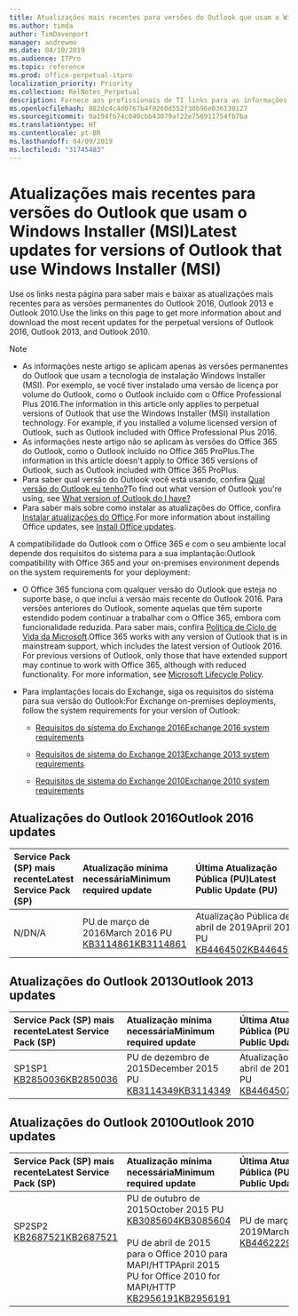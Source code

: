```yaml
---
title: Atualizações mais recentes para versões do Outlook que usam o Windows Installer (MSI)
ms.author: timda
author: TimDavenport
manager: andrewmo
ms.date: 04/10/2019
ms.audience: ITPro
ms.topic: reference
ms.prod: office-perpetual-itpro
localization_priority: Priority
ms.collection: RelNotes_Perpetual
description: Fornece aos profissionais de TI links para as informações de atualização mais recentes para as versões permanentes do Outlook 2016, Outlook 2013 e Outlook 2010
ms.openlocfilehash: 882dc4c4d0767b4f0260d552f30b96e036130127
ms.sourcegitcommit: 9a194fb74c040cbb43079af22e756911754fb7ba
ms.translationtype: HT
ms.contentlocale: pt-BR
ms.lasthandoff: 04/09/2019
ms.locfileid: "31745483"
---
```

# <a name="latest-updates-for-versions-of-outlook-that-use-windows-installer-msi"></a><span data-ttu-id="c32b5-103">Atualizações mais recentes para versões do Outlook que usam o Windows Installer (MSI)</span><span class="sxs-lookup"><span data-stu-id="c32b5-103">Latest updates for versions of Outlook that use Windows Installer (MSI)</span></span>

<span data-ttu-id="c32b5-104">Use os links nesta página para saber mais e baixar as atualizações mais recentes para as versões permanentes do Outlook 2016, Outlook 2013 e Outlook 2010.</span><span class="sxs-lookup"><span data-stu-id="c32b5-104">Use the links on this page to get more information about and download the most recent updates for the perpetual versions of Outlook 2016, Outlook 2013, and Outlook 2010.</span></span>
  
> [!NOTE]
> - <span data-ttu-id="c32b5-p101">As informações neste artigo se aplicam apenas às versões permanentes do Outlook que usam a tecnologia de instalação Windows Installer (MSI). Por exemplo, se você tiver instalado uma versão de licença por volume do Outlook, como o Outlook incluído com o Office Professional Plus 2016.</span><span class="sxs-lookup"><span data-stu-id="c32b5-p101">The information in this article only applies to perpetual versions of Outlook that use the Windows Installer (MSI) installation technology. For example, if you installed a volume licensed version of Outlook, such as Outlook included with Office Professional Plus 2016.</span></span>
> - <span data-ttu-id="c32b5-107">As informações neste artigo não se aplicam às versões do Office 365 do Outlook, como o Outlook incluído no Office 365 ProPlus.</span><span class="sxs-lookup"><span data-stu-id="c32b5-107">The information in this article doesn't apply to Office 365 versions of Outlook, such as Outlook included with Office 365 ProPlus.</span></span>
> - <span data-ttu-id="c32b5-108">Para saber qual versão do Outlook você está usando, confira [Qual versão do Outlook eu tenho?](https://support.office.com/article/b3a9568c-edb5-42b9-9825-d48d82b2257c)</span><span class="sxs-lookup"><span data-stu-id="c32b5-108">To find out what version of Outlook you're using, see [What version of Outlook do I have?](https://support.office.com/article/b3a9568c-edb5-42b9-9825-d48d82b2257c)</span></span>
> - <span data-ttu-id="c32b5-109">Para saber mais sobre como instalar as atualizações do Office, confira [Instalar atualizações do Office](https://support.office.com/article/2ab296f3-7f03-43a2-8e50-46de917611c5).</span><span class="sxs-lookup"><span data-stu-id="c32b5-109">For more information about installing Office updates, see [Install Office updates](https://support.office.com/article/2ab296f3-7f03-43a2-8e50-46de917611c5).</span></span> 
  
<span data-ttu-id="c32b5-110">A compatibilidade do Outlook com o Office 365 e com o seu ambiente local depende dos requisitos do sistema para a sua implantação:</span><span class="sxs-lookup"><span data-stu-id="c32b5-110">Outlook compatibility with Office 365 and your on-premises environment depends on the system requirements for your deployment:</span></span>
  
- <span data-ttu-id="c32b5-p102">O Office 365 funciona com qualquer versão do Outlook que esteja no suporte base, o que inclui a versão mais recente do Outlook 2016. Para versões anteriores do Outlook, somente aquelas que têm suporte estendido podem continuar a trabalhar com o Office 365, embora com funcionalidade reduzida. Para saber mais, confira [Política de Ciclo de Vida da Microsoft](https://support.microsoft.com/lifecycle).</span><span class="sxs-lookup"><span data-stu-id="c32b5-p102">Office 365 works with any version of Outlook that is in mainstream support, which includes the latest version of Outlook 2016. For previous versions of Outlook, only those that have extended support may continue to work with Office 365, although with reduced functionality. For more information, see [Microsoft Lifecycle Policy](https://support.microsoft.com/lifecycle).</span></span>
    
- <span data-ttu-id="c32b5-114">Para implantações locais do Exchange, siga os requisitos do sistema para sua versão do Outlook:</span><span class="sxs-lookup"><span data-stu-id="c32b5-114">For Exchange on-premises deployments, follow the system requirements for your version of Outlook:</span></span>
    
  - [<span data-ttu-id="c32b5-115">Requisitos do sistema do Exchange 2016</span><span class="sxs-lookup"><span data-stu-id="c32b5-115">Exchange 2016 system requirements</span></span>](https://docs.microsoft.com/Exchange/plan-and-deploy/system-requirements)
    
  - [<span data-ttu-id="c32b5-116">Requisitos de sistema do Exchange 2013</span><span class="sxs-lookup"><span data-stu-id="c32b5-116">Exchange 2013 system requirements</span></span>](https://docs.microsoft.com/exchange/exchange-2013-system-requirements-exchange-2013-help)
    
  - [<span data-ttu-id="c32b5-117">Requisitos de sistema do Exchange 2010</span><span class="sxs-lookup"><span data-stu-id="c32b5-117">Exchange 2010 system requirements</span></span>](https://docs.microsoft.com/previous-versions/office/exchange-server-2010/aa996719(v=exchg.141))

   
## <a name="outlook-2016-updates"></a><span data-ttu-id="c32b5-118">Atualizações do Outlook 2016</span><span class="sxs-lookup"><span data-stu-id="c32b5-118">Outlook 2016 updates</span></span>

|**<span data-ttu-id="c32b5-119">Service Pack (SP) mais recente</span><span class="sxs-lookup"><span data-stu-id="c32b5-119">Latest Service Pack (SP)</span></span>**|**<span data-ttu-id="c32b5-120">Atualização mínima necessária</span><span class="sxs-lookup"><span data-stu-id="c32b5-120">Minimum required update</span></span>**|**<span data-ttu-id="c32b5-121">Última Atualização Pública (PU)</span><span class="sxs-lookup"><span data-stu-id="c32b5-121">Latest Public Update (PU)</span></span>**|
|:-----|:-----|:-----|
|<span data-ttu-id="c32b5-122">N/D</span><span class="sxs-lookup"><span data-stu-id="c32b5-122">N/A</span></span>  <br/> |<span data-ttu-id="c32b5-123">PU de março de 2016</span><span class="sxs-lookup"><span data-stu-id="c32b5-123">March 2016 PU</span></span> <br/>[<span data-ttu-id="c32b5-124">KB3114861</span><span class="sxs-lookup"><span data-stu-id="c32b5-124">KB3114861</span></span>](https://support.microsoft.com/help/3114861) <br/> |<span data-ttu-id="c32b5-125">Atualização Pública de abril de 2019</span><span class="sxs-lookup"><span data-stu-id="c32b5-125">April 2019 PU</span></span> <br/>[<span data-ttu-id="c32b5-126">KB4464502</span><span class="sxs-lookup"><span data-stu-id="c32b5-126">KB4464502</span></span>](https://support.microsoft.com/help/4464502) 

## <a name="outlook-2013-updates"></a><span data-ttu-id="c32b5-127">Atualizações do Outlook 2013</span><span class="sxs-lookup"><span data-stu-id="c32b5-127">Outlook 2013 updates</span></span>

|**<span data-ttu-id="c32b5-128">Service Pack (SP) mais recente</span><span class="sxs-lookup"><span data-stu-id="c32b5-128">Latest Service Pack (SP)</span></span>**|**<span data-ttu-id="c32b5-129">Atualização mínima necessária</span><span class="sxs-lookup"><span data-stu-id="c32b5-129">Minimum required update</span></span>**|**<span data-ttu-id="c32b5-130">Última Atualização Pública (PU)</span><span class="sxs-lookup"><span data-stu-id="c32b5-130">Latest Public Update (PU)</span></span>**|
|:-----|:-----|:-----|
|<span data-ttu-id="c32b5-131">SP1</span><span class="sxs-lookup"><span data-stu-id="c32b5-131">SP1</span></span>  <br/>[<span data-ttu-id="c32b5-132">KB2850036</span><span class="sxs-lookup"><span data-stu-id="c32b5-132">KB2850036</span></span>](https://go.microsoft.com/fwlink/p/?LinkId=512538) <br/> |<span data-ttu-id="c32b5-133">PU de dezembro de 2015</span><span class="sxs-lookup"><span data-stu-id="c32b5-133">December 2015 PU</span></span> <br/>[<span data-ttu-id="c32b5-134">KB3114349</span><span class="sxs-lookup"><span data-stu-id="c32b5-134">KB3114349</span></span>](https://support.microsoft.com/kb/3114349) <br/> |<span data-ttu-id="c32b5-135">Atualização Pública de abril de 2019</span><span class="sxs-lookup"><span data-stu-id="c32b5-135">April 2019 PU</span></span> <br/>[<span data-ttu-id="c32b5-136">KB4464507</span><span class="sxs-lookup"><span data-stu-id="c32b5-136">KB4464507</span></span>](https://support.microsoft.com/help/4464507)  |
   
## <a name="outlook-2010-updates"></a><span data-ttu-id="c32b5-137">Atualizações do Outlook 2010</span><span class="sxs-lookup"><span data-stu-id="c32b5-137">Outlook 2010 updates</span></span>

|**<span data-ttu-id="c32b5-138">Service Pack (SP) mais recente</span><span class="sxs-lookup"><span data-stu-id="c32b5-138">Latest Service Pack (SP)</span></span>**|**<span data-ttu-id="c32b5-139">Atualização mínima necessária</span><span class="sxs-lookup"><span data-stu-id="c32b5-139">Minimum required update</span></span>**|**<span data-ttu-id="c32b5-140">Última Atualização Pública (PU)</span><span class="sxs-lookup"><span data-stu-id="c32b5-140">Latest Public Update (PU)</span></span>**|
|:-----|:-----|:-----|
|<span data-ttu-id="c32b5-141">SP2</span><span class="sxs-lookup"><span data-stu-id="c32b5-141">SP2</span></span> <br/>[<span data-ttu-id="c32b5-142">KB2687521</span><span class="sxs-lookup"><span data-stu-id="c32b5-142">KB2687521</span></span>](https://go.microsoft.com/fwlink/p/?LinkId=512542) <br><br><br><br/> |<span data-ttu-id="c32b5-143">PU de outubro de 2015</span><span class="sxs-lookup"><span data-stu-id="c32b5-143">October 2015 PU</span></span> <br/> [<span data-ttu-id="c32b5-144">KB3085604</span><span class="sxs-lookup"><span data-stu-id="c32b5-144">KB3085604</span></span>](https://support.microsoft.com/kb/3085604) <br/><br/>  <span data-ttu-id="c32b5-145">PU de abril de 2015 para o Office 2010 para MAPI/HTTP</span><span class="sxs-lookup"><span data-stu-id="c32b5-145">April 2015 PU for Office 2010 for MAPI/HTTP</span></span> <br/> [<span data-ttu-id="c32b5-146">KB2956191</span><span class="sxs-lookup"><span data-stu-id="c32b5-146">KB2956191</span></span>](https://support.microsoft.com/en-us/help/2956191/april-14-2015-update-for-office-2010-kb2956191) <br/> |<span data-ttu-id="c32b5-147">PU de março de 2019</span><span class="sxs-lookup"><span data-stu-id="c32b5-147">March 2019 PU</span></span> <br/>[<span data-ttu-id="c32b5-148">KB4462229</span><span class="sxs-lookup"><span data-stu-id="c32b5-148">KB4462229</span></span>](https://support.microsoft.com/help/4462229) <br><br><br><br/>|
   

